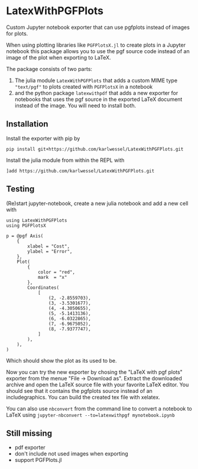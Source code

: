 # LatexWithPGFPlots
Custom Jupyter notebook exporter that can use pgfplots instead of images for plots.

When using plotting libraries like `PGFPlotsX.jl` to create plots in a Jupyter notebook this package allows 
you to use the pgf source code instead of an image of the plot when exporting to LaTeX.

The package consists of two parts:
1. The julia module `LatexWithPGFPlots` that adds a custom MIME type `"text/pgf"` to plots created with 
`PGFPlotsX` in a notebook
2. and the python package `latexwithpdf` that adds a new exporter for notebooks that uses the pgf source in
the exported LaTeX document instead of the image.
You will need to install both.

## Installation
Install the exporter with pip by 
```
pip install git+https://github.com/karlwessel/LatexWithPGFPlots.git
```

Install the julia module from within the REPL with
```
]add https://github.com/karlwessel/LatexWithPGFPlots.git
```

## Testing
(Re)start jupyter-notebook, create a new julia notebook and add a new cell with
```
using LatexWithPGFPlots
using PGFPlotsX

p = @pgf Axis(
    {
        xlabel = "Cost",
        ylabel = "Error",
    },
    Plot(
        {
            color = "red",
            mark  = "x"
        },
        Coordinates(
            [
                (2, -2.8559703),
                (3, -3.5301677),
                (4, -4.3050655),
                (5, -5.1413136),
                (6, -6.0322865),
                (7, -6.9675052),
                (8, -7.9377747),
            ]
        ),
    ),
)
```

Which should show the plot as its used to be.

Now you can try the new exporter by chosing the "LaTeX with pgf plots" exporter
from the menue "File -> Download as". Extract the downloaded archive and open the LaTeX 
source file with your favorite LaTeX editor. You should see that it contains the pgfplots source 
instead of an includegraphics. You can build the created tex file with xelatex.

You can also use `nbconvert` from the command line to convert a notebook to LaTeX using
`jupyter-nbconvert --to=latexwithpgf mynotebook.ipynb`

## Still missing
- pdf exporter
- don't include not used images when exporting
- support PGFPlots.jl
